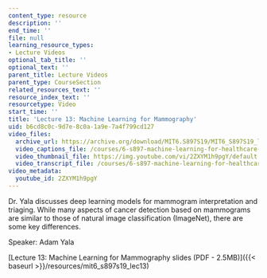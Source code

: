 ```yaml
---
content_type: resource
description: ''
end_time: ''
file: null
learning_resource_types:
- Lecture Videos
optional_tab_title: ''
optional_text: ''
parent_title: Lecture Videos
parent_type: CourseSection
related_resources_text: ''
resource_index_text: ''
resourcetype: Video
start_time: ''
title: 'Lecture 13: Machine Learning for Mammography'
uid: b6cd8c0c-9d7e-8c0a-1a9e-7a4f799cd127
video_files:
  archive_url: https://archive.org/download/MIT6.S897S19/MIT6_S897S19_lec13_300k.mp4
  video_captions_file: /courses/6-s897-machine-learning-for-healthcare-spring-2019/55ff325c5b225a859893247cd278da13_2ZXYM1h9pgY.vtt
  video_thumbnail_file: https://img.youtube.com/vi/2ZXYM1h9pgY/default.jpg
  video_transcript_file: /courses/6-s897-machine-learning-for-healthcare-spring-2019/6827cbb86b351807d8f7cbd09d995e18_2ZXYM1h9pgY.pdf
video_metadata:
  youtube_id: 2ZXYM1h9pgY
---
```


Dr. Yala discusses deep learning models for mammogram interpretation and triaging. While many aspects of cancer detection based on mammograms are similar to those of natural image classification (ImageNet), there are some key differences.

Speaker: Adam Yala

[Lecture 13: Machine Learning for Mammography slides (PDF - 2.5MB)]({{< baseurl >}}/resources/mit6_s897s19_lec13)